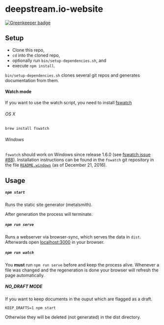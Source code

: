 # deepstream.io-website

[![Greenkeeper badge](https://badges.greenkeeper.io/deepstreamIO/deepstream.io-website.svg)](https://greenkeeper.io/)

## Setup

- Clone this repo,
- `cd` into the cloned repo,
- optionally run `bin/setup-dependencies.sh`, and
- execute `npm install`.

`bin/setup-dependencies.sh` clones several git repos and generates documentation
from them.

#### Watch mode

If you want to use the watch script, you need to install [fswatch](https://github.com/emcrisostomo/fswatch)

###### OS X
```
brew install fswatch
````

###### Windows

`fswatch` should work on Windows since release 1.6.0 (see [fswatch issue #88](https://github.com/emcrisostomo/fswatch/issues/88)). Installation
instructions can be found in the `fswatch` git repository in the file
[`README.windows`](https://github.com/emcrisostomo/fswatch/blob/master/README.windows) (as of December 21, 2016).


## Usage

##### `npm start`

Runs the static site generator (metalsmith).

After generation the process will terminate.

##### `npm run serve`

Runs a webserver via browser-sync, which serves the data in `dist`.
Afterwards open [localhost:3000](http://localhost:3000) in your browser.

##### `npm run watch`

You __must__ run `npm run serve` before and keep the process alive.
Whenever a file was changed and the regeneration is done your browser will
refresh the page automatically.

##### NO_DRAFT MODE

If you want to keep documents in the ouput which are flagged as a draft.

```
KEEP_DRAFTS=1 npm start
```

Otherwise they will be deleted (not generated) in the dist directory.

